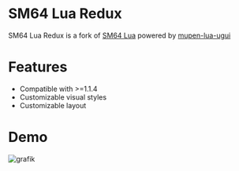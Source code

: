 # SM64 Lua Redux

SM64 Lua Redux is a fork of [SM64 Lua](https://github.com/mkdasher/SM64Lua) powered by [mupen-lua-ugui](https://github.com/Aurumaker72/mupen-lua-ugui)

# Features

- Compatible with >=1.1.4
- Customizable visual styles
- Customizable layout

# Demo

![grafik](https://github.com/Mupen64-Rewrite/SM64LuaRedux/assets/48759429/4f29f6f7-0f3e-40b8-94ab-47f08b6e6b47)
